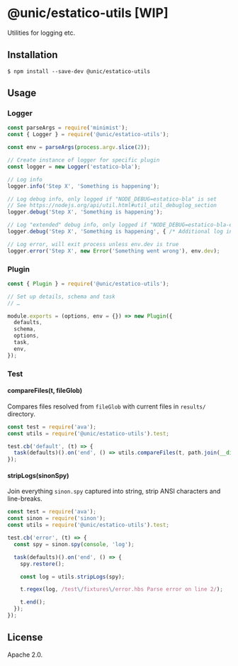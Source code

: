 # @unic/estatico-utils [WIP]

Utilities for logging etc.

## Installation

```
$ npm install --save-dev @unic/estatico-utils
```

## Usage

### Logger

```js
const parseArgs = require('minimist');
const { Logger } = require('@unic/estatico-utils');

const env = parseArgs(process.argv.slice(2));

// Create instance of logger for specific plugin
const logger = new Logger('estatico-bla');

// Log info
logger.info('Step X', 'Something is happening');

// Log debug info, only logged if "NODE_DEBUG=estatico-bla" is set
// See https://nodejs.org/api/util.html#util_util_debuglog_section
logger.debug('Step X', 'Something is happening');

// Log "extended" debug info, only logged if "NODE_DEBUG=estatico-bla-extended" is set
logger.debug('Step X', 'Something is happening', { /* Additional log info */ });

// Log error, will exit process unless env.dev is true
logger.error('Step X', new Error('Something went wrong'), env.dev);
```

### Plugin

```js
const { Plugin } = require('@unic/estatico-utils');

// Set up details, schema and task
// …

module.exports = (options, env = {}) => new Plugin({
  defaults,
  schema,
  options,
  task,
  env,
});
```


### Test

#### compareFiles(t, fileGlob)

Compares files resolved from `fileGlob` with current files in `results/` directory.

```js
const test = require('ava');
const utils = require('@unic/estatico-utils').test;

test.cb('default', (t) => {
  task(defaults)().on('end', () => utils.compareFiles(t, path.join(__dirname, 'expected/default/*')));
});
```

#### stripLogs(sinonSpy)

Join everything `sinon.spy` captured into string, strip ANSI characters and line-breaks.

```js
const test = require('ava');
const sinon = require('sinon');
const utils = require('@unic/estatico-utils').test;

test.cb('error', (t) => {
  const spy = sinon.spy(console, 'log');

  task(defaults)().on('end', () => {
    spy.restore();

    const log = utils.stripLogs(spy);

    t.regex(log, /test\/fixtures\/error.hbs Parse error on line 2/);

    t.end();
  });
});
```

## License

Apache 2.0.
